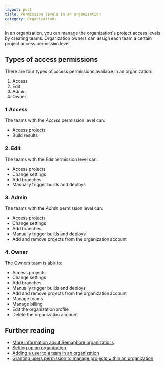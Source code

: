 ```yaml
---
layout: post
title: Permission levels in an organization
category: Organizations
---
```


In an organization, you can manage the organization's project access levels by
creating teams. Organization owners can assign each team a certain project
access permission level.

## Types of access permissions

There are four types of access permissions available in an organization:

1. Access
2. Edit
3. Admin
4. Owner

### 1.Access

The teams with the _Access_ permission level can:

- Access projects
- Build results

### 2. Edit

The teams with the _Edit_ permission level can:

- Access projects
- Change settings
- Add branches
- Manually trigger builds and deploys

### 3. Admin

The teams with the _Admin_ permission level can:

- Access projects
- Change settings
- Add branches
- Manually trigger builds and deploys
- Add and remove projects from the organization account

### 4. Owner

The Owners team is able to:

- Access projects
- Change settings
- Add branches
- Manually trigger builds and deploys
- Add and remove projects from the organization account
- Manage teams
- Manage billing
- Edit the organization profile
- Delete the organization account

## Further reading

- [More information about Semaphore organizations](/docs/organizations.html)
- [Setting up an organization](/docs/organizations/setting-up-an-organization.html)
- [Adding a user to a team in an organization](/docs/organizations/adding-a-user-to-an-organization.html)
- [Granting users permission to manage projects within an organization](/docs/organizations/granting-users-permission-to-manage-projects-within-an-organization.html)
